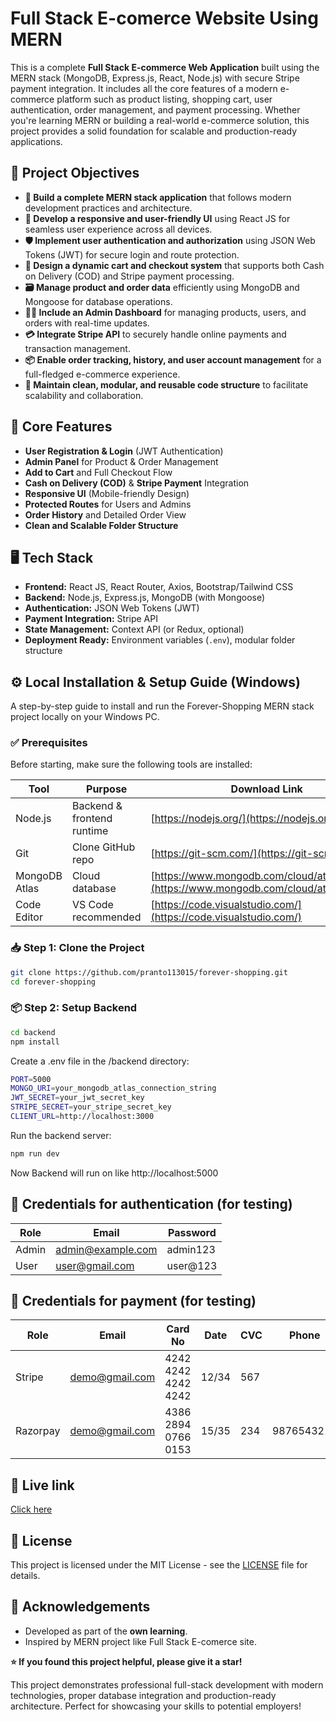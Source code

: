 # Full Stack E-comerce Website Using MERN 


This is a complete **Full Stack E-commerce Web Application** built using the MERN stack (MongoDB, Express.js, React, Node.js) with secure Stripe payment integration. It includes all the core features of a modern e-commerce platform such as product listing, shopping cart, user authentication, order management, and payment processing. Whether you're learning MERN or building a real-world e-commerce solution, this project provides a solid foundation for scalable and production-ready applications.



## 🎯 Project Objectives

- **🔧 Build a complete MERN stack application** that follows modern development practices and architecture.
- **🎨 Develop a responsive and user-friendly UI** using React JS for seamless user experience across all devices.
- **🛡️ Implement user authentication and authorization** using JSON Web Tokens (JWT) for secure login and route protection.
- **🛒 Design a dynamic cart and checkout system** that supports both Cash on Delivery (COD) and Stripe payment processing.
- **🗃️ Manage product and order data** efficiently using MongoDB and Mongoose for database operations.
- **🧑‍💼 Include an Admin Dashboard** for managing products, users, and orders with real-time updates.
- **💳 Integrate Stripe API** to securely handle online payments and transaction management.
- **📦 Enable order tracking, history, and user account management** for a full-fledged e-commerce experience.
- **📁 Maintain clean, modular, and reusable code structure** to facilitate scalability and collaboration.



## 🚀 Core Features

-  **User Registration & Login** (JWT Authentication)
-  **Admin Panel** for Product & Order Management
-  **Add to Cart** and Full Checkout Flow
-  **Cash on Delivery (COD)** & **Stripe Payment** Integration
-  **Responsive UI** (Mobile-friendly Design)
-  **Protected Routes** for Users and Admins
-  **Order History** and Detailed Order View
-  **Clean and Scalable Folder Structure**



## 🖥️  Tech Stack

- **Frontend:** React JS, React Router, Axios, Bootstrap/Tailwind CSS  
- **Backend:** Node.js, Express.js, MongoDB (with Mongoose)  
- **Authentication:** JSON Web Tokens (JWT)  
- **Payment Integration:** Stripe API  
- **State Management:** Context API (or Redux, optional)  
- **Deployment Ready:** Environment variables (`.env`), modular folder structure

## ⚙️ Local Installation & Setup Guide (Windows)

A step-by-step guide to install and run the Forever-Shopping MERN stack project locally on your Windows PC.


### ✅ Prerequisites

Before starting, make sure the following tools are installed:

| Tool        | Purpose               | Download Link                         |
|-------------|------------------------|----------------------------------------|
| Node.js     | Backend & frontend runtime | [https://nodejs.org/](https://nodejs.org/) |
| Git         | Clone GitHub repo     | [https://git-scm.com/](https://git-scm.com/) |
| MongoDB Atlas| Cloud database       | [https://www.mongodb.com/cloud/atlas/register](https://www.mongodb.com/cloud/atlas/register) |
| Code Editor | VS Code recommended   | [https://code.visualstudio.com/](https://code.visualstudio.com/) |

### 📥 Step 1: Clone the Project

```bash
git clone https://github.com/pranto113015/forever-shopping.git
cd forever-shopping
```

### 📦 Step 2: Setup Backend

```bash
cd backend
npm install
```
Create a .env file in the /backend directory:

```bash
PORT=5000
MONGO_URI=your_mongodb_atlas_connection_string
JWT_SECRET=your_jwt_secret_key
STRIPE_SECRET=your_stripe_secret_key
CLIENT_URL=http://localhost:3000
```

Run the backend server:

```bash
npm run dev
```
Now Backend will run on like http://localhost:5000






## 🔐 Credentials for authentication (for testing)

| Role       | Email                 | Password  |
| ---------- | --------------------- | ----------|
| Admin      | admin@example.com     | admin123  |
| User       | user@gmail.com        | user@123  |






## 🔑 Credentials for payment (for testing)

| Role         | Email                 | Card No             | Date  | CVC | Phone     |
| -------------| --------------------- | --------------------|-------|-----|-----------|
| Stripe       | demo@gmail.com        | 4242 4242 4242 4242 | 12/34 | 567 |           |
| Razorpay     | demo@gmail.com        | 4386 2894 0766 0153 | 15/35 | 234 |9876543210 |



## 🔗 Live link

[Click here](https://forever-frontend-gamma-eight.vercel.app/)



## 📄 License

This project is licensed under the MIT License - see the [LICENSE](LICENSE) file for details.

## 🙌 Acknowledgements

- Developed as part of the **own learning**.
- Inspired by MERN project like Full Stack E-comerce site.



**⭐ If you found this project helpful, please give it a star!**

This project demonstrates professional full-stack development with modern technologies, proper database integration and production-ready architecture. Perfect for showcasing your skills to potential employers!
